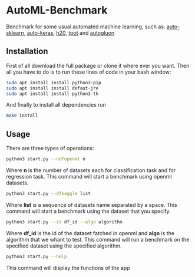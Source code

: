 # AutoML-Benchmark
Benchmark for some usual automated machine learning, such as: [auto-sklearn](https://automl.github.io/auto-sklearn/master/), [auto-keras](https://autokeras.com/), [h20](https://docs.h2o.ai/h2o/latest-stable/h2o-docs/automl.html), [tpot](http://epistasislab.github.io/tpot/) and [autogluon](http://epistasislab.github.io/tpot/)


## Installation
First of all download the full package or clone it where ever you want. Then all you have to do is to run these lines of code in your bash window: 
```bash
sudo apt install install python3-pip
sudo apt install install defaut-jre
sudo apt install install python3-tk
```

And finally to install all dependencies run 
```bash
make install
```


## Usage
There are three types of operations:

```bash
python3 start.py --ndfopenml n
``` 
Where **n** is the number of datasets each for classification task and for regression task. This command will start a benchmark using openml datasets.

```bash
python3 start.py --dfkaggle list
```
Where **list** is a sequence of datasets name separated by a space. This command will start a benchmark using the dataset that you specify.

```bash
python3 start.py --id df_id --algo algorithm
```
Where **df_id** is the id of the dataset fatched in openml and **algo** is the algorithm that we whant to test. This command will run a benchmark on the specified dataset using the specified algorithm.

```bash
python3 start.py --help
```
This command will display the functions of the app
